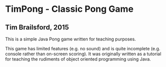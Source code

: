 # TimPong - Classic Pong Game
## Tim Brailsford, 2015

This is a simple Java Pong game written for teaching purposes.

This game has limited features (e.g. no sound) and is quite incomplete (e.g. 
console rather than on-screen scoring).  It was originally written as a 
tutorial for teaching the rudiments of object oriented programming using 
Java.

